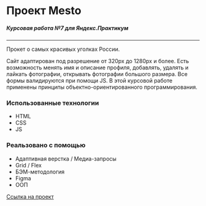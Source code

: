 # Проект Mesto
##### Курсовая работа №7 для Яндекс.Практикум
---

Прокет о самых красивых уголках России.

Сайт адаптирован под разрешение от 320px до 1280px и более.
Есть возможность менять имя и описание профиля, добавлять, удалять и лайкать фотографии, открывать фотографии большого размера. Все формы валидируются при помощи JS.
В этой курсовой работе применены принципы объектно-ориентированного программирования.

### Использованные технологии

* HTML
* CSS
* JS

### Реальзовано с помощью

* Адаптивная верстка / Медиа-запросы
* Grid / Flex
* БЭМ-методология
* Figma
* ООП



[Ссылка на проект](https://olga-mishareva.github.io/mesto/)
